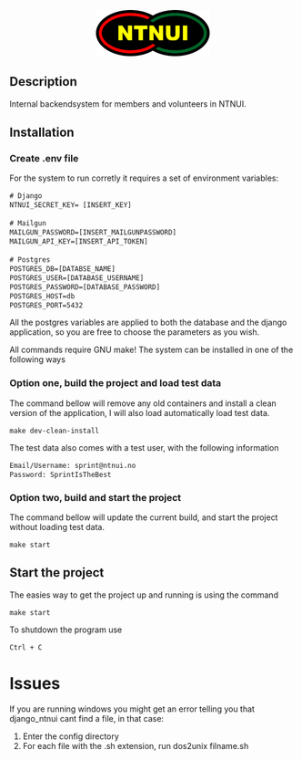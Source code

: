 <p align="center">
<img width="200" src="ntnui/media/logo/ntnui.svg" />
</p>

## Description

Internal backendsystem for members and volunteers in NTNUI.

## Installation


### Create .env file
For the system to run corretly it requires a set of environment variables:

```
# Django
NTNUI_SECRET_KEY= [INSERT_KEY]

# Mailgun
MAILGUN_PASSWORD=[INSERT_MAILGUNPASSWORD]
MAILGUN_API_KEY=[INSERT_API_TOKEN]

# Postgres
POSTGRES_DB=[DATABSE_NAME]
POSTGRES_USER=[DATABASE_USERNAME]
POSTGRES_PASSWORD=[DATABASE_PASSWORD]
POSTGRES_HOST=db
POSTGRES_PORT=5432
```
All the postgres variables are applied to both the database and the django application, so you are free to choose 
the parameters as you wish. 

All commands require GNU make!
The system can be installed in one of the following ways

### Option one, build the project and load test data
The command bellow will remove any old containers and install a clean version of the application, I will also load automatically load test data. 

```
make dev-clean-install
```

The test data also comes with a test user, with the following information

```
Email/Username: sprint@ntnui.no
Password: SprintIsTheBest
```

### Option two, build and start the project
The command bellow will update the current build, and start the project without loading test data.
```
make start
```

## Start the project
The easies way to get the project up and running is using the command
```
make start
```

To shutdown the program use
```
Ctrl + C
```

# Issues
If you are running windows you might get an error telling you that django_ntnui cant find a file, in that case:
1. Enter the config directory
2. For each file with the .sh extension, run dos2unix filname.sh

